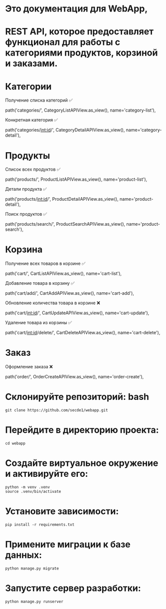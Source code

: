 # Это документация для **WebApp**,

# REST API, которое предоставляет функционал для работы с категориями продуктов, корзиной и заказами.

# Категории

Получение списка категорий ✅

path('categories/', CategoryListAPIView.as_view(), name='category-list'),

Конкретная категория ✅

path('categories/<int:id>/', CategoryDetailAPIView.as_view(), name='category-detail'),

# Продукты

Список всех продуктов ✅

path('products/', ProductListAPIView.as_view(), name='product-list'),

Детали продукта ✅

path('products/<int:id>/', ProductDetailAPIView.as_view(), name='product-detail'),

Поиск продуктов ✅

path('products/search/', ProductSearchAPIView.as_view(), name='product-search'),

# Корзина

Получение всех товаров в корзине ✅

path('cart/', CartListAPIView.as_view(), name='cart-list'),

Добавление товара в корзину ✅

path('cart/add/', CartAddAPIView.as_view(), name='cart-add'),

Обновление количества товара в корзине ❌

path('cart/<int:id>/', CartUpdateAPIView.as_view(), name='cart-update'),

Удаление товара из корзины ✅

path('cart/<int:id>/delete/', CartDeleteAPIView.as_view(), name='cart-delete'),

# Заказ

Оформление заказа ❌

path('order/', OrderCreateAPIView.as_view(), name='order-create'),

# Склонируйте репозиторий: bash

    git clone https://github.com/secde1/webapp.git

# Перейдите в директорию проекта:

    cd webapp

# Создайте виртуальное окружение и активируйте его:

    python -m venv .venv
    source .venv/bin/activate

# Установите зависимости:

    pip install -r requirements.txt

# Примените миграции к базе данных:

    python manage.py migrate

# Запустите сервер разработки:

    python manage.py runserver